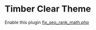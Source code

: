 # Timber Clear Theme

Enable this plugin [fix_seo_rank_math.php](https://gist.github.com/vistoyn/a15e5c957d86f653de9229e3f94903d4)
